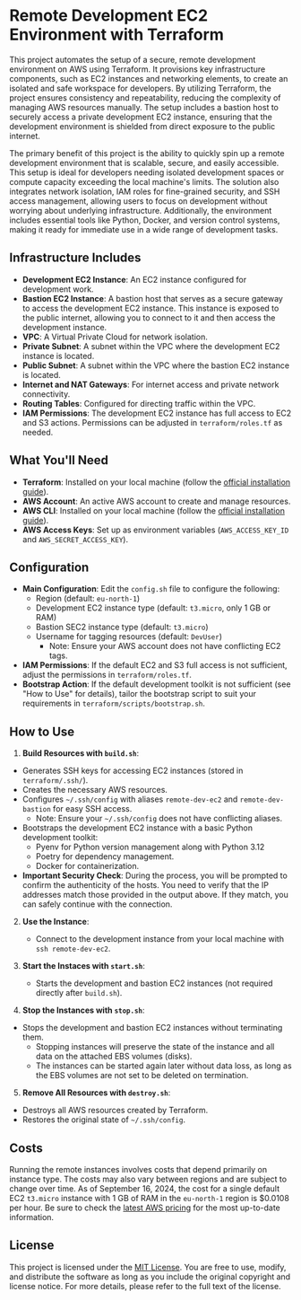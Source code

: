 # Remote Development EC2 Environment with Terraform

This project automates the setup of a secure, remote development environment on AWS using Terraform. It provisions key infrastructure components, such as EC2 instances and networking elements, to create an isolated and safe workspace for developers. By utilizing Terraform, the project ensures consistency and repeatability, reducing the complexity of managing AWS resources manually. The setup includes a bastion host to securely access a private development EC2 instance, ensuring that the development environment is shielded from direct exposure to the public internet.

The primary benefit of this project is the ability to quickly spin up a remote development environment that is scalable, secure, and easily accessible. This setup is ideal for developers needing isolated development spaces or compute capacity exceeding the local machine's limits. The solution also integrates network isolation, IAM roles for fine-grained security, and SSH access management, allowing users to focus on development without worrying about underlying infrastructure. Additionally, the environment includes essential tools like Python, Docker, and version control systems, making it ready for immediate use in a wide range of development tasks.

## Infrastructure Includes

- **Development EC2 Instance**: An EC2 instance configured for development work.
- **Bastion EC2 Instance**: A bastion host that serves as a secure gateway to access the development EC2 instance. This instance is exposed to the public internet, allowing you to connect to it and then access the development instance.
- **VPC**: A Virtual Private Cloud for network isolation.
- **Private Subnet**: A subnet within the VPC where the development EC2 instance is located.
- **Public Subnet**: A subnet within the VPC where the bastion EC2 instance is located.
- **Internet and NAT Gateways**: For internet access and private network connectivity.
- **Routing Tables**: Configured for directing traffic within the VPC.
- **IAM Permissions**: The development EC2 instance has full access to EC2 and S3 actions. Permissions can be adjusted in `terraform/roles.tf` as needed.

## What You'll Need

- **Terraform**: Installed on your local machine (follow the [official installation guide](https://developer.hashicorp.com/terraform/tutorials/aws-get-started/install-cli)).
- **AWS Account**: An active AWS account to create and manage resources.
- **AWS CLI**: Installed on your local machine (follow the [official installation guide](https://docs.aws.amazon.com/cli/latest/userguide/getting-started-install.html)).
- **AWS Access Keys**: Set up as environment variables (`AWS_ACCESS_KEY_ID` and `AWS_SECRET_ACCESS_KEY`).

## Configuration

- **Main Configuration**: Edit the `config.sh` file to configure the following:
  - Region (default: `eu-north-1`)
  - Development EC2 instance type (default: `t3.micro`, only 1 GB or RAM)
  - Bastion SEC2 instance type (default: `t3.micro`)
  - Username for tagging resources (default: `DevUser`)
    - Note: Ensure your AWS account does not have conflicting EC2 tags.
- **IAM Permissions**: If the default EC2 and S3 full access is not sufficient, adjust the permissions in `terraform/roles.tf`.
- **Bootstrap Action**: If the default development toolkit is not sufficient (see "How to Use" for details), tailor the bootstrap script to suit your requirements in `terraform/scripts/bootstrap.sh`.

## How to Use

1. **Build Resources with `build.sh`**:
  - Generates SSH keys for accessing EC2 instances (stored in `terraform/.ssh/`).
  - Creates the necessary AWS resources.
  - Configures `~/.ssh/config` with aliases `remote-dev-ec2` and `remote-dev-bastion` for easy SSH access.
    - Note: Ensure your `~/.ssh/config` does not have conflicting aliases.
  - Bootstraps the development EC2 instance with a basic Python development toolkit:
    - Pyenv for Python version management along with Python 3.12
    - Poetry for dependency management.
    - Docker for containerization.
  - **Important Security Check**: During the process, you will be prompted to confirm the authenticity of the hosts. You need to verify that the IP addresses match those provided in the output above. If they match, you can safely continue with the connection.

2. **Use the Instance**:
   - Connect to the development instance from your local machine with `ssh remote-dev-ec2`.

3. **Start the Instaces with `start.sh`**:
   - Starts the development and bastion EC2 instances (not required directly after `build.sh`).

4. **Stop the Instances with `stop.sh`**:
  - Stops the development and bastion EC2 instances without terminating them.
    - Stopping instances will preserve the state of the instance and all data on the attached EBS volumes (disks).
    - The instances can be started again later without data loss, as long as the EBS volumes are not set to be deleted on termination.

5. **Remove All Resources with `destroy.sh`**:
  - Destroys all AWS resources created by Terraform.
  - Restores the original state of `~/.ssh/config`.

## Costs

Running the remote instances involves costs that depend primarily on instance type. The costs may also vary between regions and are subject to change over time. As of September 16, 2024, the cost for a single default EC2 `t3.micro` instance with 1 GB of RAM in the `eu-north-1` region is $0.0108 per hour. Be sure to check the [latest AWS pricing](https://aws.amazon.com/ec2/pricing/on-demand/) for the most up-to-date information.


## License

This project is licensed under the [MIT License](https://opensource.org/licenses/MIT). You are free to use, modify, and distribute the software as long as you include the original copyright and license notice. For more details, please refer to the full text of the license.
